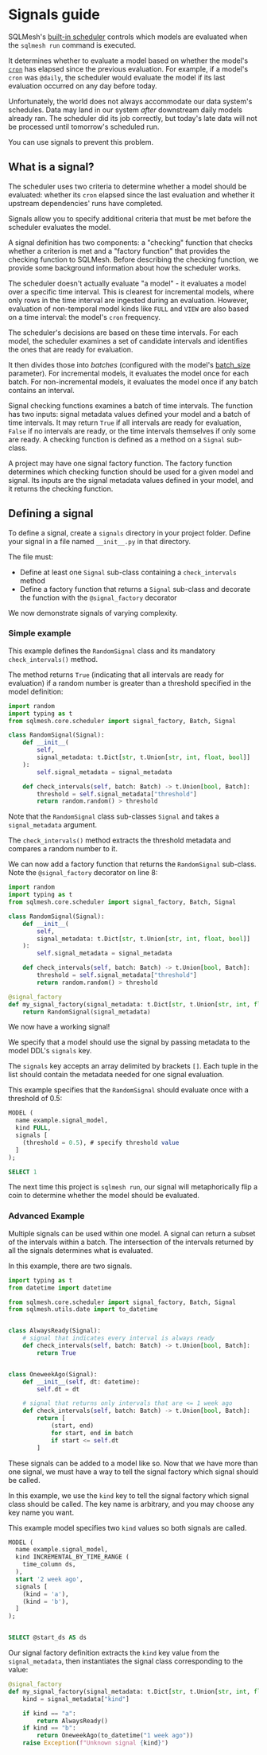 # Signals guide

SQLMesh's [built-in scheduler](./scheduling.md#built-in-scheduler) controls which models are evaluated when the `sqlmesh run` command is executed.

It determines whether to evaluate a model based on whether the model's [`cron`](../concepts/models/overview.md#cron) has elapsed since the previous evaluation. For example, if a model's `cron` was `@daily`, the scheduler would evaluate the model if its last evaluation occurred on any day before today.

Unfortunately, the world does not always accommodate our data system's schedules. Data may land in our system _after_ downstream daily models already ran. The scheduler did its job correctly, but today's late data will not be processed until tomorrow's scheduled run.

You can use signals to prevent this problem.

## What is a signal?

The scheduler uses two criteria to determine whether a model should be evaluated: whether its `cron` elapsed since the last evaluation and whether it upstream dependencies' runs have completed.

Signals allow you to specify additional criteria that must be met before the scheduler evaluates the model.

A signal definition has two components: a "checking" function that checks whether a criterion is met and a "factory function" that provides the checking function to SQLMesh. Before describing the checking function, we provide some background information about how the scheduler works.

The scheduler doesn't actually evaluate "a model" - it evaluates a model over a specific time interval. This is clearest for incremental models, where only rows in the time interval are ingested during an evaluation. However, evaluation of non-temporal model kinds like `FULL` and `VIEW` are also based on a time interval: the model's `cron` frequency.

The scheduler's decisions are based on these time intervals. For each model, the scheduler examines a set of candidate intervals and identifies the ones that are ready for evaluation.

It then divides those into _batches_ (configured with the model's [batch_size](../concepts/models/overview.md#batch_size) parameter). For incremental models, it evaluates the model once for each batch. For non-incremental models, it evaluates the model once if any batch contains an interval.

Signal checking functions examines a batch of time intervals. The function has two inputs: signal metadata values defined your model and a batch of time intervals. It may return `True` if all intervals are ready for evaluation, `False` if no intervals are ready, or the time intervals themselves if only some are ready. A checking function is defined as a method on a `Signal` sub-class.

A project may have one signal factory function. The factory function determines which checking function should be used for a given model and signal. Its inputs are the signal metadata values defined in your model, and it returns the checking function.

## Defining a signal

To define a signal, create a `signals` directory in your project folder. Define your signal in a file named `__init__.py` in that directory.

The file must:

- Define at least one `Signal` sub-class containing a `check_intervals` method
- Define a factory function that returns a `Signal` sub-class and decorate the function with the `@signal_factory` decorator

We now demonstrate signals of varying complexity.

### Simple example

This example defines the `RandomSignal` class and its mandatory `check_intervals()` method.

The method returns `True` (indicating that all intervals are ready for evaluation) if a random number is greater than a threshold specified in the model definition:

```python linenums="1"
import random
import typing as t
from sqlmesh.core.scheduler import signal_factory, Batch, Signal

class RandomSignal(Signal):
    def __init__(
        self,
        signal_metadata: t.Dict[str, t.Union[str, int, float, bool]]
    ):
        self.signal_metadata = signal_metadata

    def check_intervals(self, batch: Batch) -> t.Union[bool, Batch]:
        threshold = self.signal_metadata["threshold"]
        return random.random() > threshold
```

Note that the `RandomSignal` class sub-classes `Signal` and takes a `signal_metadata` argument.

The `check_intervals()` method extracts the threshold metadata and compares a random number to it.

We can now add a factory function that returns the `RandomSignal` sub-class. Note the `@signal_factory` decorator on line 8:

```python linenums="1" hl_lines="8-10"
import random
import typing as t
from sqlmesh.core.scheduler import signal_factory, Batch, Signal

class RandomSignal(Signal):
    def __init__(
        self,
        signal_metadata: t.Dict[str, t.Union[str, int, float, bool]]
    ):
        self.signal_metadata = signal_metadata

    def check_intervals(self, batch: Batch) -> t.Union[bool, Batch]:
        threshold = self.signal_metadata["threshold"]
        return random.random() > threshold

@signal_factory
def my_signal_factory(signal_metadata: t.Dict[str, t.Union[str, int, float, bool]]) -> Signal:
    return RandomSignal(signal_metadata)
```

We now have a working signal!

We specify that a model should use the signal by passing metadata to the model DDL's `signals` key.

The `signals` key accepts an array delimited by brackets `[]`. Each tuple in the list should contain the metadata needed for one signal evaluation.

This example specifies that the `RandomSignal` should evaluate once with a threshold of 0.5:

```sql linenums="1" hl_lines="4-6"
MODEL (
  name example.signal_model,
  kind FULL,
  signals [
    (threshold = 0.5), # specify threshold value
  ]
);

SELECT 1
```

The next time this project is `sqlmesh run`, our signal will metaphorically flip a coin to determine whether the model should be evaluated.

### Advanced Example

Multiple signals can be used within one model. A signal can return a subset of the intervals within a batch. The intersection of the intervals returned by all the signals determines what is evaluated.

In this example, there are two signals.

```python
import typing as t
from datetime import datetime

from sqlmesh.core.scheduler import signal_factory, Batch, Signal
from sqlmesh.utils.date import to_datetime


class AlwaysReady(Signal):
    # signal that indicates every interval is always ready
    def check_intervals(self, batch: Batch) -> t.Union[bool, Batch]:
        return True


class OneweekAgo(Signal):
    def __init__(self, dt: datetime):
        self.dt = dt

    # signal that returns only intervals that are <= 1 week ago
    def check_intervals(self, batch: Batch) -> t.Union[bool, Batch]:
        return [
            (start, end)
            for start, end in batch
            if start <= self.dt
        ]
```

These signals can be added to a model like so. Now that we have more than one signal, we must have a way to tell the signal factory which signal should be called.

In this example, we use the `kind` key to tell the signal factory which signal class should be called. The key name is arbitrary, and you may choose any key name you want.

This example model specifies two `kind` values so both signals are called.

```sql linenums="1" hl_lines="7-10"
MODEL (
  name example.signal_model,
  kind INCREMENTAL_BY_TIME_RANGE (
    time_column ds,
  ),
  start '2 week ago',
  signals [
    (kind = 'a'),
    (kind = 'b'),
  ]
);


SELECT @start_ds AS ds
```

Our signal factory definition extracts the `kind` key value from the `signal_metadata`, then instantiates the signal class corresponding to the value:

```python linenums="1" hl_lines="3-3"
@signal_factory
def my_signal_factory(signal_metadata: t.Dict[str, t.Union[str, int, float, bool]]) -> Signal:
    kind = signal_metadata["kind"]

    if kind == "a":
        return AlwaysReady()
    if kind == "b":
        return OneweekAgo(to_datetime("1 week ago"))
    raise Exception(f"Unknown signal {kind}")
```

